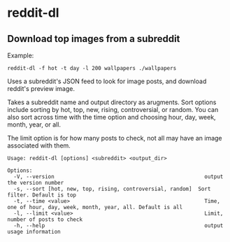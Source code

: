 # reddit-dl

## Download top images from a subreddit

Example:
```
reddit-dl -f hot -t day -l 200 wallpapers ./wallpapers
```
Uses a subreddit's JSON feed to look for image posts, and download reddit's preview image. 

Takes a subreddit name and output directory as arugments. Sort options include sorting by hot, top, new, rising, controversial, or random. You can also sort across time with the time option and choosing hour, day, week, month, year, or all.

The limit option is for how many posts to check, not all may have an image associated with them.

```
Usage: reddit-dl [options] <subreddit> <output_dir>

Options:
  -V, --version                                                output the version number
  -s, --sort [hot, new, top, rising, controversial, random]  Sort filter. Default is top
  -t, --time <value>                                           Time, one of hour, day, week, month, year, all. Default is all
  -l, --limit <value>                                          Limit, number of posts to check
  -h, --help                                                   output usage information
```
